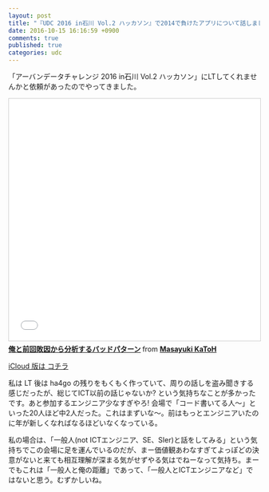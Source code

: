 ```yaml
---
layout: post
title: "『UDC 2016 in石川 Vol.2 ハッカソン』で2014で負けたアプリについて話しました"
date: 2016-10-15 16:16:59 +0900
comments: true
published: true
categories: udc
---
```


「アーバンデータチャレンジ 2016 in石川 Vol.2 ハッカソン」にLTしてくれませんかと依頼があったのでやってきました。

<iframe src="//www.slideshare.net/slideshow/embed_code/key/LPVSuCWVpWMh5" width="595" height="485" frameborder="0" marginwidth="0" marginheight="0" scrolling="no" style="border:1px solid #CCC; border-width:1px; margin-bottom:5px; max-width: 100%;" allowfullscreen> </iframe> <div style="margin-bottom:5px"> <strong> <a href="//www.slideshare.net/pharaohkj/ss-67208554" title="俺と前回敗因から分析するバッドパターン" target="_blank">俺と前回敗因から分析するバッドパターン</a> </strong> from <strong><a target="_blank" href="//www.slideshare.net/pharaohkj">Masayuki KaToH</a></strong> </div>

[iCloud 版は コチラ](https://www.icloud.com/keynote/04BaNcLg7nyzU49XlwCoPpDhA#%E4%BF%BA%E3%81%A8%E5%89%8D%E5%9B%9E%E6%95%97%E5%9B%A0%E3%81%8B%E3%82%89%E5%88%86%E6%9E%90%E3%81%99%E3%82%8B%E3%83%8F%E3%82%99%E3%83%83%E3%83%88%E3%82%99%E3%83%8F%E3%82%9A%E3%82%BF%E3%83%BC%E3%83%B3)

私は LT 後は ha4go の残りをもくもく作っていて、周りの話しを盗み聞きする感じだったが、総じてICT以前の話じゃないか? という気持ちなことが多かったです。あと参加するエンジニア少なすぎやろ! 会場で「コード書いてる人〜」といった20人ほど中2人だった。これはまずいな〜。前はもっとエンジニアいたのに年が新しくなればなるほどいなくなっている。

私の場合は、「一般人(not ICTエンジニア、SE、SIer)と話をしてみる」という気持ちでこの会場に足を運んでいるのだが、まー価値観あわなすぎてよっぽどの決意がないと来ても相互理解が深まる気がせずやる気はでねーなって気持ち。まーでもこれは「一般人と俺の距離」であって、「一般人とICTエンジニアなど」ではないと思う。むずかしいね。
